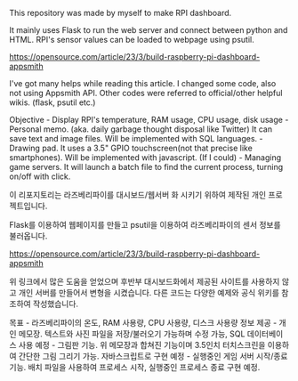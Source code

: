 This repository was made by myself to make RPI dashboard.

It mainly uses Flask to run the web server and connect between python and HTML.
RPI's sensor values can be loaded to webpage using psutil.

https://opensource.com/article/23/3/build-raspberry-pi-dashboard-appsmith

I've got many helps while reading this article. I changed some code, also not using Appsmith API.
Other codes were referred to official/other helpful wikis. (flask, psutil etc.)


Objective
	- Display RPI's temperature, RAM usage, CPU usage, disk usage
	- Personal memo. (aka. daily garbage thought disposal like Twitter) It can save text and image files. Will be implemented with SQL languages.
	- Drawing pad. It uses a 3.5" GPIO touchscreen(not that precise like smartphones). Will be implemented with javascript. (If I could)
	- Managing game servers. It will launch a batch file to find the current process, turning on/off with click.



이 리포지토리는 라즈베리파이를 대시보드/웹서버 화 시키기 위하여 제작된 개인 프로젝트입니다.

Flask를 이용하여 웹페이지를 만들고 psutil을 이용하여 라즈베리파이의 센서 정보를 불러옵니다.

https://opensource.com/article/23/3/build-raspberry-pi-dashboard-appsmith

위 링크에서 많은 도움을 얻었으며 후반부 대시보드화에서 제공된 사이트를 사용하지 않고 개인 서버를 만들어서 변형을 시켰습니다.
다른 코드는 다양한 예제와 공식 위키를 참조하여 작성했습니다.


목표
	- 라즈베리파이의 온도, RAM 사용량, CPU 사용량, 디스크 사용량 정보 제공
	- 개인 메모장. 텍스트와 사진 파일을 저장/불러오기 가능하며 수정 가능, SQL 데이터베이스 사용 예정
	- 그림판 기능. 위 메모장과 합쳐진 기능이며 3.5인치 터치스크린을 이용하여 간단한 그림 그리기 가능. 자바스크립트로 구현 예정
	- 실행중인 게임 서버 시작/종료 기능. 배치 파일을 사용하여 프로세스 시작, 실행중인 프로세스 종료 구현 예정.


